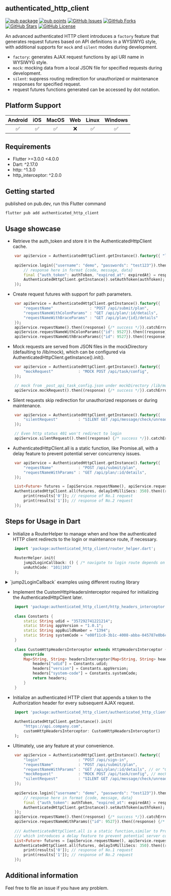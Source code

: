 
## authenticated_http_client
[![pub package](https://img.shields.io/pub/v/authenticated_http_client.svg)](https://pub.dev/packages/authenticated_http_client)
[![pub points](https://img.shields.io/pub/points/authenticated_http_client?color=2E8B57&label=pub%20points)](https://pub.dev/packages/authenticated_http_client/score)
[![GitHub Issues](https://img.shields.io/github/issues/leo1394/authenticated_http_client.svg?branch=master)](https://github.com/leo1394/authenticated_http_client/issues)
[![GitHub Forks](https://img.shields.io/github/forks/leo1394/authenticated_http_client.svg?branch=master)](https://github.com/leo1394/authenticated_http_client/network)
[![GitHub Stars](https://img.shields.io/github/stars/leo1394/authenticated_http_client.svg?branch=master)](https://github.com/leo1394/authenticated_http_client/stargazers)
[![GitHub License](https://img.shields.io/badge/license-MIT%20-blue.svg)](https://raw.githubusercontent.com/leo1394/authenticated_http_client/master/LICENSE)

An advanced authenticated HTTP client introduces a `factory` feature that generates request futures based on API definitions in a WYSIWYG style, 
with additional supports for `mock` and `silent` modes during development.

- `factory`: generates AJAX request functions by api URI name in WYSIWYG style.
- `mock`: mocking data from a local JSON file for specified requests during development. 
- `silent`: suppress routing redirection for unauthorized or maintenance responses for specified request.
- request futures functions generated can be accessed by dot notation.

## Platform Support

| Android | iOS | MacOS | Web | Linux | Windows |
| :-----: | :-: | :---: |:---:| :---: | :-----: |
|   ✅    | ✅  |  ✅   |  ❌️  |  ✅   |   ✅    |

## Requirements

- Flutter >=3.0.0 <4.0.0
- Dart: ^2.17.0
- http: ^1.3.0
- http_interceptor: ^2.0.0

## Getting started
published on pub.dev, run this Flutter command
```shell
flutter pub add authenticated_http_client
```

## Usage showcase
- Retrieve the auth_token and store it in the AuthenticatedHttpClient cache.
```dart
    var apiService = AuthenticatedHttpClient.getInstance().factory({ "login"  : "POST /api/sign-in" });
    
    apiService.login({"username": "demo", "passwords": "test123"}).then((response) {
        // response here in format {code, message, data}
        final {"auth_token": authToken, "expired_at": expiredAt} = response["data"];
        AuthenticatedHttpClient.getInstance().setAuthToken(authToken);
    });
```

- Create request futures with support for path parameters.
```dart
    var apiService = AuthenticatedHttpClient.getInstance().factory({
        "requestName"                : "POST /api/submit/plan",
        "requestNameWithColonParams" : "GET /api/plan/:id/details", 
        "requestNameWithBraceParams" : "GET /api/plan/{id}/details"
    });
    apiService.requestName().then((response) {/* success */}).catchError((e, stackTrace){ /* fail */ }).whenComplete((){ /* finally */ });
    apiService.requestNameWithColonParams({"id": 9527}).then((response) {/* success */}).catchError((e, stackTrace){ /* fail */ }).whenComplete((){ /* finally */ });
    apiService.requestNameWithBraceParams({"id": 9527}).then((response) {/* success */}).catchError((e, stackTrace){ /* fail */ }).whenComplete((){ /* finally */ });
```

- Mock requests are served from JSON files in the mockDirectory (defaulting to /lib/mock), which can be configured via AuthenticatedHttpClient.getInstance().init().
```dart
    var apiService = AuthenticatedHttpClient.getInstance().factory({
        "mockRequest"           : "MOCK POST /api/task/config", 
    });

    // mock from _post_api_task_config.json under mockDirectory /lib/mock
    apiService.mockRequest().then((response) {/* success */}).catchError((e, stackTrace){ /* fail */ }).whenComplete((){ /* finally */ });
```

- Silent requests skip redirection for unauthorized responses or during maintenance.
```dart
    var apiService = AuthenticatedHttpClient.getInstance().factory({
        "silentRequest"         : "SILENT GET /api/message/check/unread" 
    });

    // Even http status 401 won't redirect to login   
    apiService.silentRequest().then((response) {/* success */}).catchError((e, stackTrace){ /* fail */ }).whenComplete((){ /* finally */ });
```

- AuthenticatedHttpClient.all is a static function, like Promise.all, with a delay feature to prevent potential server concurrency issues.
```dart
    var apiService = AuthenticatedHttpClient.getInstance().factory({
        "requestName"           : "POST /api/submit/plan",
        "requestNameWithParams" : "GET /api/plan/:id/details",
    });

    List<Future> futures = [apiService.requestName(), apiService.requestNameWithParams({"id": 9528})];
    AuthenticatedHttpClient.all(futures, delayInMilliSecs: 350).then((results){
        print(results['0']); // response of No.1 request
        print(results['1']); // response of No.2 request
    });
```

## Steps for Usage in Dart
- Initialize a RouterHelper to manage when and how the authenticated HTTP client redirects to the login or maintenance route, if necessary.
```dart
    import 'package:authenticated_http_client/router_helper.dart';
    
    RouterHelper.init(
        jump2LoginCallback: () { /* navigate to login route depends on routing library */ },
        unAuthCode: "101|103"
    );
```
<details>
  <summary>`jump2LoginCallback` examples using different routing library</summary>

```dart
    // FluroRouter example
    BuildContext context; // keep current build context
    function jump2LoginCallback() {
        String? currentRoute = ModalRoute.of(context)?.settings.name;
        if(currentRoute?.split("?").first == "/login") { return ; }
        FluroRouter().navigateTo(context, "/login", clearStack: true);
    }
```

```dart
    // GoRouter example
    BuildContext context; // keep current build context
    function jump2LoginCallback() {
        String? currentRoute = GoRouter.of(context).location;
        if(currentRoute?.split("?").first == "/login") { return ; }
        GoRouter(routes: []).go("/login");
    }
```

</details>

- Implement the CustomHttpHeadersInterceptor required for initializing the AuthenticatedHttpClient later.
```dart
    import 'package:authenticated_http_client/http_headers_interceptor.dart';
    
    class Constants {
        static String udid = "357292741221214";
        static String appVersion = "1.0.1";
        static String appBuildNumber = "1394";
        static String systemCode = "e08f11c8-3b1c-4008-abba-045787e0b6c0";
    }
    
    class CustomHttpHeadersInterceptor extends HttpHeadersInterceptor {
        @override
        Map<String, String> headersInterceptor(Map<String, String> headers) {
            headers["udid"] = Constants.udid;
            headers["version"] = Constants.appVersion;
            headers["system-code"] = Constants.systemCode;
            return headers;
        }
    }
```

- Initialize an authenticated HTTP client that appends a token to the Authorization header for every subsequent AJAX request.  
```dart
    import 'package:authenticated_http_client/authenticated_http_client.dart';
    
    AuthenticatedHttpClient.getInstance().init(
        "https://api.company.com", 
        customHttpHeadersInterceptor: CustomHttpHeadersInterceptor()
    );
```

- Ultimately, use any feature at your convenience.
```dart
    var apiService = AuthenticatedHttpClient.getInstance().factory({
        "login"                 : "POST /api/sign-in",
        "requestName"           : "POST /api/submit/plan",
        "requestNameWithParams" : "GET /api/plan/:id/details", // or "GET /api/plan/{id}/details"
        "mockRequest"           : "MOCK POST /api/task/config", // mock from _post_api_task_config.json under mockDirectory /lib/mock
        "silentRequest"         : "SILENT GET /api/message/check/unread" // silent request won't jump when response met unauthorized or under maintenance
    });
    
    apiService.login({"username": "demo", "passwords": "test123"}).then((response) {
        // response here in format {code, message, data}
        final {"auth_token": authToken, "expired_at": expiredAt} = response["data"];
        AuthenticatedHttpClient.getInstance().setAuthToken(authToken);
    });
    apiService.requestName().then((response) {/* success */}).catchError((e, stackTrace){ /* fail */ }).whenComplete((){ /* finally */ });
    apiService.requestNameWithParams({"id": 9527}).then((response) {/* success */}).catchError((e, stackTrace){ /* fail */ }).whenComplete((){ /* finally */ });
    
    /// AuthenticatedHttpClient.all is a static function,similar to Promise.all,
    /// which introduces a delay feature to prevent potential server concurrency issues
    List<Future> futures = [apiService.requestName(), apiService.requestNameWithParams({"id": 9528})];
    AuthenticatedHttpClient.all(futures, delayInMilliSecs: 350).then((results){
        print(results['0']); // response of No.1 request
        print(results['1']); // response of No.2 request
    });
```

## Additional information
Feel free to file an issue if you have any problem.
